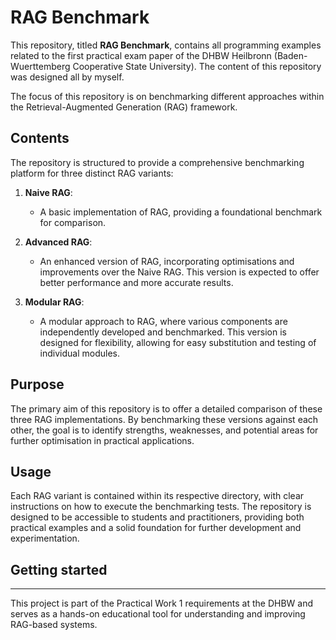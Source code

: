 # RAG Benchmark

This repository, titled **RAG Benchmark**, contains all programming 
examples related to the first practical exam paper of the DHBW Heilbronn
(Baden-Wuerttemberg 
Cooperative 
State University). The content of this repository was designed all by myself. 

The focus of this repository is on benchmarking different approaches within the Retrieval-Augmented Generation (RAG) framework.

## Contents

The repository is structured to provide a comprehensive benchmarking platform for three distinct RAG variants:

1. **Naive RAG**:
   - A basic implementation of RAG, providing a foundational benchmark for comparison.
   
2. **Advanced RAG**:
   - An enhanced version of RAG, incorporating optimisations and improvements over the Naive RAG. This version is expected to offer better performance and more accurate results.

3. **Modular RAG**:
   - A modular approach to RAG, where various components are independently developed and benchmarked. This version is designed for flexibility, allowing for easy substitution and testing of individual modules.

## Purpose

The primary aim of this repository is to offer a detailed comparison of these three RAG implementations. By benchmarking these versions against each other, the goal is to identify strengths, weaknesses, and potential areas for further optimisation in practical applications.

## Usage

Each RAG variant is contained within its respective directory, with clear instructions on how to execute the benchmarking tests. The repository is designed to be accessible to students and practitioners, providing both practical examples and a solid foundation for further development and experimentation.

## Getting started


---

This project is part of the Practical Work 1 requirements at the DHBW and serves as a hands-on educational tool for understanding and improving RAG-based systems.
